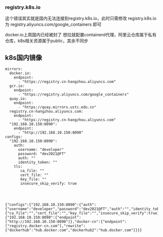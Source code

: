 ### registry.k8s.io

这个错误其实就是国内无法连接到registry.k8s.io，此时只需修改 registry.k8s.io 为 registry.aliyuncs.com/google_containers 即可


docker.io上周国内已经被封了     想拉就配置containerd代理，阿里云仓库属于私有仓库，k8s相关资源属于public，其余不同步


## k8s国内镜像
```
mirrors:
  docker.io:
    endpoint:
      - "https://registry.cn-hangzhou.aliyuncs.com"
  gcr.io:
    endpoint:
      - "https://registry.aliyuncs.com/google_containers"
  quay.io:
    endpoint:
      - "https://quay.mirrors.ustc.edu.cn"
  registry.cn-hangzhou.aliyuncs.com:
    endpoint:
      - "https://registry.cn-hangzhou.aliyuncs.com"
  "192.168.10.150:8090":
    endpoint:
      - "http://192.168.10.150:8090"
configs:
  "192.168.10.150:8090":
    auth:
      username: "developer"
      password: "dev2021@FT"
      auth: ""
      identity_token: ""
    tls:
       ca_file: ""
       cert_file: ""
       key_file: ""
       insecure_skip_verify: true
       
       
       

{"configs":{"192.168.10.150:8090":{"auth":{"username":"developer","password":"dev2021@FT","auth":"","identity_token":""},"tls":{"ca_file":"","cert_file":"","key_file":"","insecure_skip_verify":true}}},"mirrors":{"192.168.10.150:8090":{"endpoint":["http://192.168.10.150:8090"]},"docker-cn":{"endpoint":["registry.docker-cn.com"],"rewrite":{"dockerhub":"hub.docker.com","dockerhub2":"hub.docker.com"}}}}

```